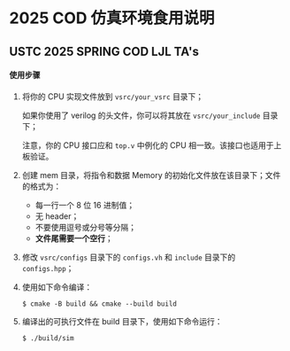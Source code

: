 # 2025 COD 仿真环境食用说明

## USTC 2025 SPRING COD LJL TA's



#### 使用步骤

1.  将你的 CPU 实现文件放到 `vsrc/your_vsrc` 目录下；

    如果你使用了 verilog 的头文件，你可以将其放在 `vsrc/your_include` 目录下；

    注意，你的 CPU 接口应和 `top.v` 中例化的 CPU 相一致。该接口也适用于上板验证。

2.  创建 mem 目录，将指令和数据 Memory 的初始化文件放在该目录下；文件的格式为：

    -   每一行一个 8 位 16 进制值；
    -   无 header；
    -   不要使用逗号或分号等分隔；
    -   **文件尾需要一个空行**；

3.  修改 `vsrc/configs` 目录下的 `configs.vh` 和 `include` 目录下的 `configs.hpp`；

4.  使用如下命令编译：

    ``` shell
    $ cmake -B build && cmake --build build
    ```

5.  编译出的可执行文件在 build 目录下，使用如下命令运行：

    ``` shell
    $ ./build/sim
    ```
